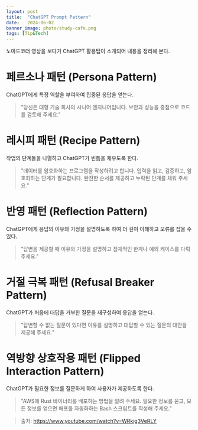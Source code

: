 ```yaml
---
layout: post
title:  "ChatGPT Prompt Pattern"
date:   2024-06-02
banner_image: photo/study-cafe.png
tags: [Tip&Tech]
---
```


노마드코더 영상을 보다가 ChatGPT 활용팁이 소개되어 내용을 정리해 본다.

<!--more-->


# 페르소나 패턴 (Persona Pattern)

ChatGPT에게 특정 역할을 부여하여 집중된 응답을 얻는다.

> "당신은 대형 기술 회사의 시니어 엔지니어입니다. 보안과 성능을 중점으로 코드를 검토해 주세요."

# 레시피 패턴 (Recipe Pattern)

작업의 단계들을 나열하고 ChatGPT가 빈틈을 채우도록 한다.

> "데이터를 암호화하는 프로그램을 작성하려고 합니다. 입력을 읽고, 검증하고, 암호화하는 단계가 필요합니다. 완전한 순서를 제공하고 누락된 단계를 채워 주세요."

# 반영 패턴 (Reflection Pattern)

ChatGPT에게 응답의 이유와 가정을 설명하도록 하여 더 깊이 이해하고 오류를 잡을 수 있다.

> "답변을 제공할 때 이유와 가정을 설명하고 잠재적인 한계나 예외 케이스를 다뤄 주세요."

# 거절 극복 패턴 (Refusal Breaker Pattern)

ChatGPT가 처음에 대답을 거부한 질문을 재구성하여 응답을 얻는다.

> "답변할 수 없는 질문이 있다면 이유를 설명하고 대답할 수 있는 질문의 대안을 제공해 주세요."

# 역방향 상호작용 패턴 (Flipped Interaction Pattern)

ChatGPT가 필요한 정보를 질문하게 하여 사용자가 제공하도록 한다.

> "AWS에 Rust 바이너리를 배포하는 방법을 알려 주세요. 필요한 정보를 묻고, 모든 정보를 얻으면 배포를 자동화하는 Bash 스크립트를 작성해 주세요."

> 출처: https://www.youtube.com/watch?v=WRkig3VeRLY